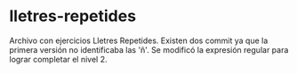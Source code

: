 # lletres-repetides
Archivo con ejercicios Lletres Repetides.
Existen dos commit ya que la primera versión no identificaba las 'ñ'. Se modificó la expresión regular para lograr completar el nivel 2.

